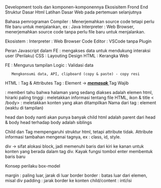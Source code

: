 Development tools dan komponen-komponennya
Ekosisitem Frond End
Struktur Dasar Html
Latihan Dasar Web pada pertemuan selanjutnya

Bahasa pemrograman 
Compiler : Menerjemahkan source code tetapi perlu file baru untuk menjalankan, ex : Java
Interpreter : Web Browser, menerjemahkan source code tanpa perlu file baru untuk menjalankan. 

Ekosistem : 
Interpreter : Web Browser
Code Editor : VSCode tanpa Plugin

Peran Javascript dalam FE : mengakses data untuk mendukung interaksi user (Perilaku)
CSS : Layouting Design
HTML : Kerangka Web

FE : Mengurus tampilan 
	Logic : Validasi data

       Mengkonsumi data, API, clipboard (copy & paste) - copy resi

HTML : Tag & Attributes
Tag : <Opening Tag>Element<Closing Tag> -> <i><b><u> memasak </u></b></i>
Tag Wajib
<html> : memberi tahu bahwa halaman yang sedang diakses adalah elemen html, hirarki paling tinggi 
<head></head> : meletakkan informasi tentang file HTML, ikon & title
<body>< /body> : meletakkan konten yang akan ditampilkan
<html>
		Nama dari tag : element (waktu di tampilan)



head dan body nanti akan punya banyak child
html adalah parent dari head & body
head terhadap body adalah siblings


Child dan Tag mempengaruhi struktur html, tetapi attribute tidak. Attribute informasi tambahan mengenai tagnya, ex : class, id, style.

div -> sifat alokasi block, jadi memenuhi baris dari kiri ke kanan untuk konten yang berada dalam tag div. Kayak fungsi tombol enter membentuk baris baru

Konsep perilaku box-model

margin : paling luar, jarak di luar border
border : batas luar dari elemen, misal div
padding : jarak border ke konten
child/content : inti/isi
